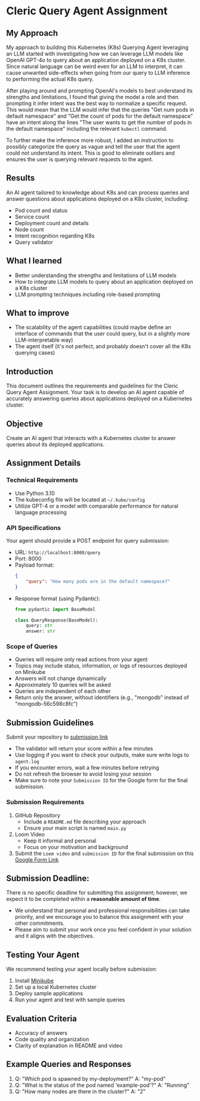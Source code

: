 # Cleric Query Agent Assignment

## My Approach

My approach to building this Kubernetes (K8s) Querying Agent leveraging an LLM started with investigating how we can leverage LLM models like OpenAI GPT-4o to query about an application deployed on a K8s cluster. Since natural language can be weird even for an LLM to interpret, it can cause unwanted side-effects when going from our query to LLM inference to performing the actual K8s query.

After playing around and prompting OpenAI's models to best understand its strengths and limitations, I found that giving the model a role and then prompting it infer intent was the best way to normalize a specific request. This would mean that the LLM would infer that the queries "Get num pods in default namespace" and "Get the count of pods for the default namespace" have an intent along the lines "The user wants to get the number of pods in the default namespace" including the relevant `kubectl` command.

To further make the inference more robust, I added an instruction to possibly categorize the query as vague and tell the user that the agent could not understand its intent. This is good to eliminate outliers and ensures the user is querying relevant requests to the agent.

## Results

An AI agent tailored to knowledge about K8s and can process queries and answer questions about applications deployed on a K8s cluster, including:
- Pod count and status
- Service count
- Deployment count and details
- Node count
- Intent recognition regarding K8s
- Query validator

## What I learned

- Better understanding the strengths and limitations of LLM models
- How to integrate LLM models to query about an application deployed on a K8s cluster
- LLM prompting techniques including role-based prompting

## What to improve

- The scalability of the agent capabilities (could maybe define an interface of commands that the user could query, but in a slightly more LLM-interpretable way)
- The agent itself (it's not perfect, and probably doesn't cover all the K8s querying cases)

## Introduction
This document outlines the requirements and guidelines for the Cleric Query Agent Assignment. Your task is to develop an AI agent capable of accurately answering queries about applications deployed on a Kubernetes cluster.

## Objective
Create an AI agent that interacts with a Kubernetes cluster to answer queries about its deployed applications.

## Assignment Details

### Technical Requirements
- Use Python 3.10
- The kubeconfig file will be located at `~/.kube/config`
- Utilize GPT-4 or a model with comparable performance for natural language processing

### API Specifications
Your agent should provide a POST endpoint for query submission:
- URL: `http://localhost:8000/query`
- Port: 8000
- Payload format:
  ```json
  {
      "query": "How many pods are in the default namespace?"
  }
  ```
- Response format (using Pydantic):
  ```python
  from pydantic import BaseModel

  class QueryResponse(BaseModel):
      query: str
      answer: str
  ```

### Scope of Queries
- Queries will require only read actions from your agent
- Topics may include status, information, or logs of resources deployed on Minikube
- Answers will not change dynamically
- Approximately 10 queries will be asked
- Queries are independent of each other
- Return only the answer, without identifiers (e.g., "mongodb" instead of "mongodb-56c598c8fc")

## Submission Guidelines
Submit your repository to [submission link](https://query-agent-assignment-validator-347704744679.us-central1.run.app/)
 - The validator will return your score within a few minutes
 - Use logging if you want to check your outputs, make sure write logs to `agent.log`
 - If you encounter errors, wait a few minutes before retrying
 - Do not refresh the browser to avoid losing your session
 - Make sure to note your `Submission ID` for the Google form for the final submission.

### Submission Requirements
1. GitHub Repository
   - Include a `README.md` file describing your approach
   - Ensure your main script is named `main.py`
2. Loom Video
   - Keep it informal and personal
   - Focus on your motivation and background
3. Submit the `Loom video` and `submission ID` for the final submission on this [Google Form Link](https://docs.google.com/forms/d/e/1FAIpQLScUpEklWG-hYCIsBFo9pD-SAtyaCsevhQSz6XRLKkLV_K3KuQ/viewform?usp=sf_link)

## Submission Deadline:
There is no specific deadline for submitting this assignment;  however, we expect it to be completed within a **reasonable amount of time**. 
- We understand that personal and professional responsibilities can take priority, 
and we encourage you to balance this assignment with your other commitments. 
- Please aim to submit your work once you feel confident in your solution and it aligns with the objectives.

## Testing Your Agent
We recommend testing your agent locally before submission:
1. Install [Minikube](https://minikube.sigs.k8s.io/docs/start/)
2. Set up a local Kubernetes cluster
3. Deploy sample applications
4. Run your agent and test with sample queries

## Evaluation Criteria
- Accuracy of answers
- Code quality and organization
- Clarity of explanation in README and video

## Example Queries and Responses
1. Q: "Which pod is spawned by my-deployment?"
   A: "my-pod"
2. Q: "What is the status of the pod named 'example-pod'?"
   A: "Running"
3. Q: "How many nodes are there in the cluster?"
   A: "2"
